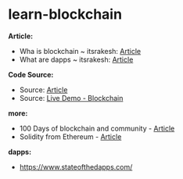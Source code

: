 # learn-blockchain

**Article:**

- Wha is blockchain ~ itsrakesh: [Article](https://blog.itsrakesh.co/what-is-blockchain-how-does-it-work)
- What are dapps ~ itsrakesh: [Article](https://blog.itsrakesh.co/what-are-dapps-how-they-are-different-from-normal-apps)

**Code Source:**

- Source: [Article](https://blog.itsrakesh.co/what-is-blockchain-how-does-it-work)
- Source: [Live Demo - Blockchain](https://guggero.github.io/blockchain-demo/#!/block)

**more:**

- 100 Days of blockchain and community - [Article](https://medium.com/@itsrakesh/join-me-in-the-100daysofweb3-challenge-abc13e831d27)
- Solidity from Ethereum - [Article](https://github.com/ethereum/solidity)

**dapps:**

- https://www.stateofthedapps.com/
